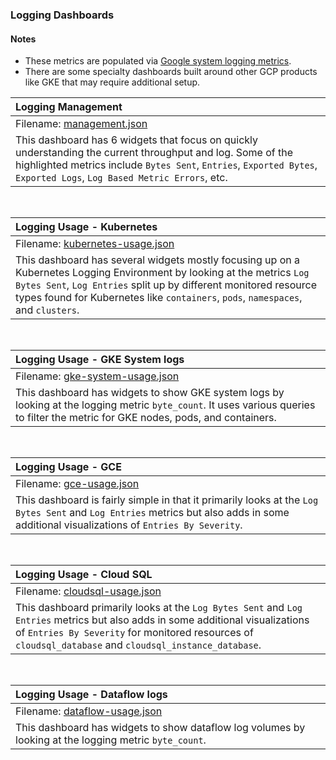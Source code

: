 ### Logging Dashboards

#### Notes

- These metrics are populated via [Google system logging metrics](https://cloud.google.com/monitoring/api/metrics_gcp#gcp-logging).
- There are some specialty dashboards built around other GCP products like GKE that may require additional setup.

|Logging Management|
|:------------------|
|Filename: [management.json](management.json)|
|This dashboard has 6 widgets that focus on quickly understanding the current throughput and log. Some of the highlighted metrics include `Bytes Sent`, `Entries`, `Exported Bytes`, `Exported Logs`, `Log Based Metric Errors`, etc.|

&nbsp;

|Logging Usage - Kubernetes|
|:-----------------------|
|Filename: [kubernetes-usage.json](kubernetes-usage.json)|
|This dashboard has several widgets mostly focusing up on a Kubernetes Logging Environment by looking at the metrics `Log Bytes Sent`, `Log Entries` split up by different monitored resource types found for Kubernetes like `containers`, `pods`, `namespaces`, and `clusters`.|

&nbsp;

|Logging Usage - GKE System logs|
|:-----------------------|
|Filename: [gke-system-usage.json](gke-system-usage.json)|
|This dashboard has widgets to show GKE system logs by looking at the logging metric `byte_count`. It uses various queries to filter the metric for GKE nodes, pods, and containers.|

&nbsp;

|Logging Usage - GCE|
|:-----------------------|
|Filename: [gce-usage.json](gce-usage.json)|
|This dashboard is fairly simple in that it primarily looks at the `Log Bytes Sent` and `Log Entries` metrics but also adds in some additional visualizations of `Entries By Severity`.|


&nbsp;

|Logging Usage - Cloud SQL|
|:-----------------------|
|Filename: [cloudsql-usage.json](cloudsql-usage.json)|
|This dashboard primarily looks at the `Log Bytes Sent` and `Log Entries` metrics but also adds in some additional visualizations of `Entries By Severity` for monitored resources of `cloudsql_database` and `cloudsql_instance_database`.|

&nbsp;

|Logging Usage - Dataflow logs|
|:-----------------------|
|Filename: [dataflow-usage.json](dataflow-usage.json)|
|This dashboard has widgets to show dataflow log volumes by looking at the logging metric `byte_count`. |
